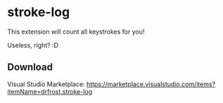 # stroke-log

This extension will count all keystrokes for you!

Useless, right? :D

[example]: https://imgur.com/zm87pD2.png "Example"

## Download

Visual Studio Marketplace:
https://marketplace.visualstudio.com/items?itemName=drfrost.stroke-log
